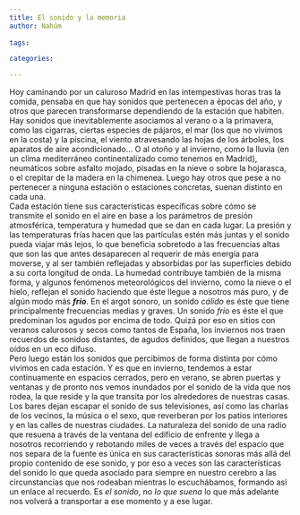 ```yaml
---
title: El sonido y la memoria
author: Nahúm
 
tags:

categories:

---
```


Hoy caminando por un caluroso Madrid en las intempestivas horas tras la comida, pensaba en que hay sonidos que pertenecen a épocas del año, y otros que parecen transformarse dependiendo de la estación que habiten. Hay sonidos que inevitablemente asociamos al verano o a la primavera, como las cigarras, ciertas especies de pájaros, el mar (los que no vivimos en la costa) y la piscina, el viento atravesando las hojas de los árboles, los aparatos de aire acondicionado… O al otoño y al invierno, como la lluvia (en un clima mediterráneo continentalizado como tenemos en Madrid), neumáticos sobre asfalto mojado, pisadas en la nieve o sobre la hojarasca, o el crepitar de la madera en la chimenea. Luego hay otros que pese a no pertenecer a ninguna estación o estaciones concretas, suenan distinto en cada una.
<br>
Cada estación tiene sus características específicas sobre cómo se transmite el sonido en el aire en base a los parámetros de presión atmosférica, temperatura y humedad que se dan en cada lugar. La presión y las temperaturas frías hacen que las partículas estén más juntas y el sonido pueda viajar más lejos, lo que beneficia sobretodo a las frecuencias altas que son las que antes desaparecen al requerir de más energía para moverse, y al ser también reflejadas y absorbidas por las superficies debido a su corta longitud de onda. La humedad contribuye también de la misma forma, y algunos fenómenos meteorológicos del invierno, como la nieve o el hielo, reflejan el sonido haciendo que éste llegue a nosotros más puro, y de algún modo más **_frío_**. En el argot sonoro, un sonido _cálido_ es éste que tiene principalmente frecuencias medias y graves. Un sonido _frío_ es éste el que predominan los agudos por encima de todo. Quizá por eso en sitios con veranos calurosos y secos como tantos de España, los inviernos nos traen recuerdos de sonidos distantes, de agudos definidos, que llegan a nuestros oídos en un eco difuso.
<br>
Pero luego están los sonidos que percibimos de forma distinta por cómo vivimos en cada estación. Y es que en invierno, tendemos a estar continuamente en espacios cerrados, pero en verano, se abren puertas y ventanas y de pronto nos vemos inundados por el sonido de la vida que nos rodea, la que reside y la que transita por los alrededores de nuestras casas. Los bares dejan escapar el sonido de sus televisiones, así como las charlas de los vecinos, la música o el sexo, que reverberan por los patios interiores y en las calles de nuestras ciudades. La naturaleza del sonido de una radio que resuena a través de la ventana del edificio de enfrente y llega a nosotros recorriendo y rebotando miles de veces a través del espacio que nos separa de la fuente es única en sus características sonoras más allá del propio contenido de ese sonido, y por eso a veces son las características del sonido lo que queda asociado para siempre en nuestro cerebro a las circunstancias que nos rodeaban mientras lo escuchábamos, formando así un enlace al recuerdo. Es _el sonido_, no _lo que suena_ lo que más adelante nos volverá a transportar a ese momento y a ese lugar.

